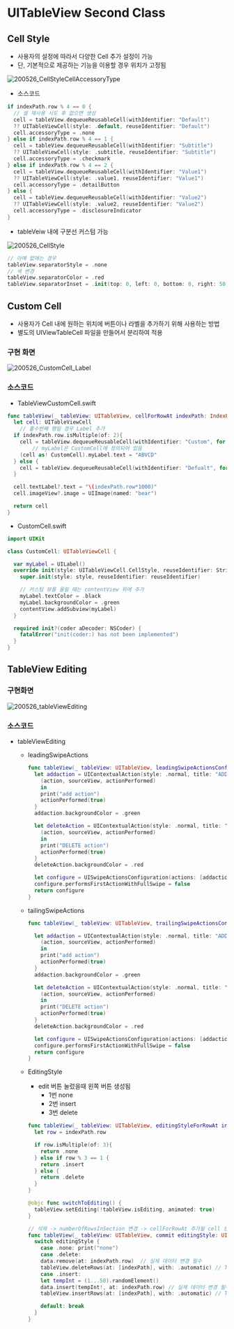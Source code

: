 # UITableView Second Class

## Cell Style

- 사용자의 설정에 따라서 다양한 Cell 추가 설정이 가능
- 단, 기본적으로 제공하는 기능을 이용할 경우 위치가 고정됨

![200526_CellStyleCellAccessoryType](../image/200526/200526_CellStyleCellAccessoryType.png)

- 소스코드

```swift
if indexPath.row % 4 == 0 {
  // 셀 재사용 시도 후 없으면 생성
  cell = tableView.dequeueReusableCell(withIdentifier: "Default")
  ?? UITableViewCell(style: .default, reuseIdentifier: "Default")
  cell.accessoryType = .none
} else if indexPath.row % 4 == 1 {
  cell = tableView.dequeueReusableCell(withIdentifier: "Subtitle")
  ?? UITableViewCell(style: .subtitle, reuseIdentifier: "Subtitle")
  cell.accessoryType = .checkmark
} else if indexPath.row % 4 == 2 {
  cell = tableView.dequeueReusableCell(withIdentifier: "Value1")
  ?? UITableViewCell(style: .value1, reuseIdentifier: "Value1")
  cell.accessoryType = .detailButton
} else {
  cell = tableView.dequeueReusableCell(withIdentifier: "Value2")
  ?? UITableViewCell(style: .value2, reuseIdentifier: "Value2")
  cell.accessoryType = .disclosureIndicator
}
```



- tableVeiw 내에 구분선 커스텀 가능

![200526_CellStyle](../image/200526/200526_CellStyle.png)

```swift
// 아예 없애는 경우
tableView.separatorStyle = .none
// 색 변경
tableView.separatorColor = .red
tableView.separatorInset = .init(top: 0, left: 0, bottom: 0, right: 50)
```



## Custom Cell

- 사용자가 Cell 내에 원하는 위치에 버튼이나 라벨을 추가하기 위해 사용하는 방법
- 별도의 UIViewTableCell 파일을 만들어서 분리하여 적용

### 구현 화면

![200526_CustomCell_Label](../image/200526/200526_CustomCell_Label.png)

### 소스코드

- TableViewCustomCell.swift

```swift
func tableView(_ tableView: UITableView, cellForRowAt indexPath: IndexPath) -> UITableViewCell {
  let cell: UITableViewCell
	// 홀수번째 행일 경우 Label 추가
  if indexPath.row.isMultiple(of: 2){
    cell = tableView.dequeueReusableCell(withIdentifier: "Custom", for: indexPath)
		// myLabel은 CustomCell에 정의되어 있음
    (cell as! CustomCell).myLabel.text = "ABVCD" 
  } else {
    cell = tableView.dequeueReusableCell(withIdentifier: "Defualt", for: indexPath)
  }

  cell.textLabel?.text = "\(indexPath.row*1000)"
  cell.imageView?.image = UIImage(named: "bear")

  return cell
}
```

- CustomCell.swift

```swift
import UIKit

class CustomCell: UITableViewCell {

  var myLabel = UILabel()
  override init(style: UITableViewCell.CellStyle, reuseIdentifier: String?) {
    super.init(style: style, reuseIdentifier: reuseIdentifier)

    // 커스텀 뷰를 올릴 때는 contentView 위에 추가
    myLabel.textColor = .black
    myLabel.backgroundColor = .green
    contentView.addSubview(myLabel)
  }

  required init?(coder aDecoder: NSCoder) {
    fatalError("init(coder:) has not been implemented")
  }
}
```



## TableView Editing

### 구현화면

![200526_tableViewEditing](../image/200526/200526_tableViewEditing.png)

### 소스코드

- tableViewEditing

  - leadingSwipeActions

    ```swift
    func tableView(_ tableView: UITableView, leadingSwipeActionsConfigurationForRowAt indexPath: IndexPath) -> UISwipeActionsConfiguration? {
      let addaction = UIContextualAction(style: .normal, title: "ADD") {
        (action, sourceView, actionPerformed)
        in
        print("add action")
        actionPerformed(true)
      }
      addaction.backgroundColor = .green
    
      let deleteAction = UIContextualAction(style: .normal, title: "DELETE") {
        (action, sourceView, actionPerformed)
        in
        print("DELETE action")
        actionPerformed(true)
      }
      deleteAction.backgroundColor = .red
    
      let configure = UISwipeActionsConfiguration(actions: [addaction,deleteAction])
      configure.performsFirstActionWithFullSwipe = false
      return configure
    }
    ```

  - tailingSwipeActions

    ```swift
    func tableView(_ tableView: UITableView, trailingSwipeActionsConfigurationForRowAt indexPath: IndexPath) -> UISwipeActionsConfiguration? {
    
      let addaction = UIContextualAction(style: .normal, title: "ADD") {
        (action, sourceView, actionPerformed)
        in
        print("add action")
        actionPerformed(true)
      }
      addaction.backgroundColor = .green
    
      let deleteAction = UIContextualAction(style: .normal, title: "DELETE") {
        (action, sourceView, actionPerformed)
        in
        print("DELETE action")
        actionPerformed(true)
      }
      deleteAction.backgroundColor = .red
    
      let configure = UISwipeActionsConfiguration(actions: [addaction,deleteAction])
      configure.performsFirstActionWithFullSwipe = false
      return configure
    }
    ```

  - EditingStyle 

    - edit 버튼 눌렀을때 왼쪽 버튼 생성됨
      - 1번 none
      - 2번 insert
      - 3번 delete

    ```swift
    func tableView(_ tableView: UITableView, editingStyleForRowAt indexPath: IndexPath) -> UITableViewCell.EditingStyle {
      let row = indexPath.row
    
      if row.isMultiple(of: 3){
        return .none
      } else if row % 3 == 1 {
        return .insert
      } else {
        return .delete
      }
    }
    
    @objc func switchToEditing() {
      tableView.setEditing(!tableView.isEditing, animated: true)
    }
    
    // 삭제 -> numberOfRowsInSection 변경 -> cellForRowAt 추가될 cell 생성
    func tableView(_ tableView: UITableView, commit editingStyle: UITableViewCell.EditingStyle, forRowAt indexPath: IndexPath) {
      switch editingStyle {
        case .none: print("none")
        case .delete:
        data.remove(at: indexPath.row)	// 실제 데이터 변경 필수
        tableView.deleteRows(at: [indexPath], with: .automatic) // TableView 에도 추가
        case .insert:
        let tempInt = (1...50).randomElement()
        data.insert(tempInt!, at: indexPath.row) // 실제 데이터 변경 필수
        tableView.insertRows(at: [indexPath], with: .automatic) // TableView 에도 추가
    
        default: break
      }
    }
    ```